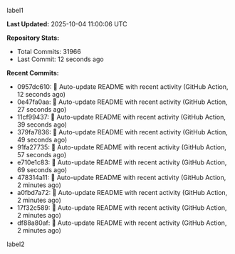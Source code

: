 
label1 
<!-- ACTIVITY_START -->
**Last Updated:** 2025-10-04 11:00:06 UTC

**Repository Stats:**
- Total Commits: 31966
- Last Commit: 12 seconds ago

**Recent Commits:**
- 0957dc610: 🤖 Auto-update README with recent activity (GitHub Action, 12 seconds ago)
- 0e47fa0aa: 🤖 Auto-update README with recent activity (GitHub Action, 27 seconds ago)
- 11cf99437: 🤖 Auto-update README with recent activity (GitHub Action, 39 seconds ago)
- 379fa7836: 🤖 Auto-update README with recent activity (GitHub Action, 49 seconds ago)
- 91fa27735: 🤖 Auto-update README with recent activity (GitHub Action, 57 seconds ago)
- e710e1c83: 🤖 Auto-update README with recent activity (GitHub Action, 69 seconds ago)
- 478314a11: 🤖 Auto-update README with recent activity (GitHub Action, 2 minutes ago)
- a0fbd7a72: 🤖 Auto-update README with recent activity (GitHub Action, 2 minutes ago)
- 17f32c589: 🤖 Auto-update README with recent activity (GitHub Action, 2 minutes ago)
- df88a80af: 🤖 Auto-update README with recent activity (GitHub Action, 2 minutes ago)
<!-- ACTIVITY_END -->

label2
